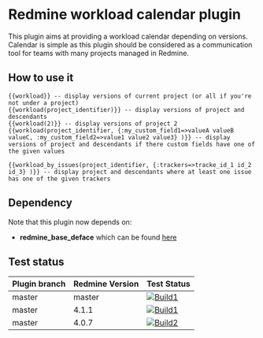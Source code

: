 # Redmine workload calendar plugin

This plugin aims at providing a workload calendar depending on versions. Calendar is simple as this 
plugin should be considered as a communication tool for teams with many projects managed in Redmine.


## How to use it

    {{workload}} -- display versions of current project (or all if you're not under a project)
    {{workload(project_identifier)}} -- display versions of project and descendants
    {{workload(2)}} -- display versions of project 2
    {{workload(project_identifier, {:my_custom_field1=>valueA valueB valueC, :my_custom_field2=>value1 value2 value3} )}} -- display versions of project and descendants if there custom fields have one of the given values
    
    {{workload_by_issues(project_identifier, {:trackers=>tracke_id_1 id_2 id_3} )}} -- display project and descendants where at least one issue has one of the given trackers


## Dependency

Note that this plugin now depends on:
* **redmine_base_deface** which can be found [here](https://github.com/jbbarth/redmine_base_deface)

## Test status

|Plugin branch| Redmine Version   | Test Status       |
|-------------|-------------------|-------------------|
|master       | master            | [![Build1][1]][5] |  
|master       | 4.1.1             | [![Build1][2]][5] |  
|master       | 4.0.7             | [![Build2][3]][5] |

[1]: https://travis-matrix-badges.herokuapp.com/repos/jbbarth/redmine_workload_calendar/branches/master/1
[2]: https://travis-matrix-badges.herokuapp.com/repos/jbbarth/redmine_workload_calendar/branches/master/2
[3]: https://travis-matrix-badges.herokuapp.com/repos/jbbarth/redmine_workload_calendar/branches/master/3
[5]: https://travis-ci.org/jbbarth/redmine_workload_calendar
